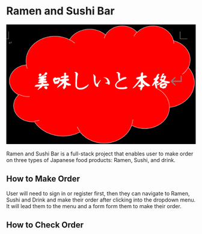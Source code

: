 <h1>Ramen and Sushi Bar</h1>

![logo](static/images/japan-red-cloud.png)

<p>

Ramen and Sushi Bar is a full-stack project that enables user to make order on three types of Japanese food products: Ramen, Sushi, and drink.

</p>

<h2>How to Make Order</h2>

<p>User will need to sign in or register first, then they can navigate to Ramen, Sushi and Drink and make their order after clicking into the dropdown menu. It will lead them to the menu and a form form them to make their order.</p>

<h2>How to Check Order</h2>

<p></p>
